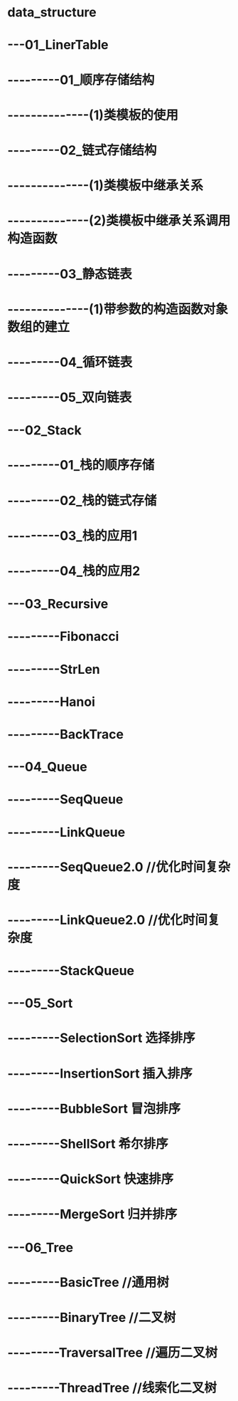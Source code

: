 # data_structure


# ---01_LinerTable
# ---------01_顺序存储结构
# --------------(1)类模板的使用
# ---------02_链式存储结构
# --------------(1)类模板中继承关系
# --------------(2)类模板中继承关系调用构造函数
# ---------03_静态链表
# --------------(1)带参数的构造函数对象数组的建立
# ---------04_循环链表
# ---------05_双向链表

# ---02_Stack
# ---------01_栈的顺序存储
# ---------02_栈的链式存储
# ---------03_栈的应用1
# ---------04_栈的应用2

# ---03_Recursive
# ---------Fibonacci
# ---------StrLen
# ---------Hanoi
# ---------BackTrace


# ---04_Queue
# ---------SeqQueue
# ---------LinkQueue
# ---------SeqQueue2.0 //优化时间复杂度
# ---------LinkQueue2.0 //优化时间复杂度
# ---------StackQueue


# ---05_Sort
# ---------SelectionSort 选择排序
# ---------InsertionSort  插入排序
# ---------BubbleSort  冒泡排序
# ---------ShellSort  希尔排序
# ---------QuickSort  快速排序
# ---------MergeSort  归并排序


# ---06_Tree
# ---------BasicTree //通用树
# ---------BinaryTree //二叉树
# ---------TraversalTree //遍历二叉树
# ---------ThreadTree //线索化二叉树